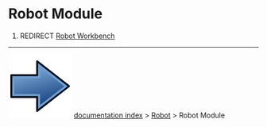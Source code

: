 # Robot Module
1.  REDIRECT [Robot Workbench](Robot_Workbench.md)



---
![](images/Button_right.svg) [documentation index](../README.md) > [Robot](Robot_Workbench.md) > Robot Module
